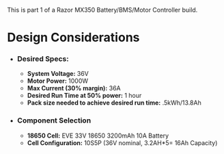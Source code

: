 This is part 1 of a Razor MX350 Battery/BMS/Motor Controller build. 

<h1>
  Design Considerations
</h1>
<ul>
  <li><h3>Desired Specs:</h3></li>
  <ul>
    <li><b>System Voltage:</b> 36V</li>
    <li><b>Motor Power:</b> 1000W</li>
    <li><b>Max Current (30% margin):</b> 36A</li>
    <li><b>Desired Run Time at 50% power:</b> 1 hour</li>
    <li><b>Pack size needed to achieve desired run time:</b> .5kWh/13.8Ah</li>
  </ul>
  <li><h3>Component Selection</h3></li>
    <ul>
      <li><b>18650 Cell:</b> EVE 33V 18650 3200mAh 10A Battery</li>
      <li><b>Cell Configuration:</b> 10S5P (36V nominal, 3.2AH*5= 16Ah Capacity)</li>
    </ul>
</ul>









